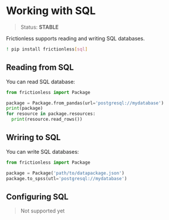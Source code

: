 # Working with SQL

> Status: **STABLE**

Frictionless supports reading and writing SQL databases.

```sh
! pip install frictionless[sql]
```


## Reading from SQL

You can read SQL database:

```py
from frictionless import Package

package = Package.from_pandas(url='postgresql://mydatabase')
print(package)
for resource in package.resources:
  print(resource.read_rows())
```


## Wriring to SQL

You can write SQL databases:

```py
from frictionless import Package

package = Package('path/to/datapackage.json')
package.to_spss(utl='postgresql://mydatabase')
```


## Configuring SQL

> Not supported yet